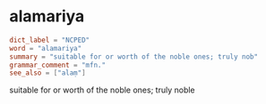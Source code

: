 # alamariya

``` toml
dict_label = "NCPED"
word = "alamariya"
summary = "suitable for or worth of the noble ones; truly nob"
grammar_comment = "mfn."
see_also = ["alaṃ"]
```

suitable for or worth of the noble ones; truly noble

